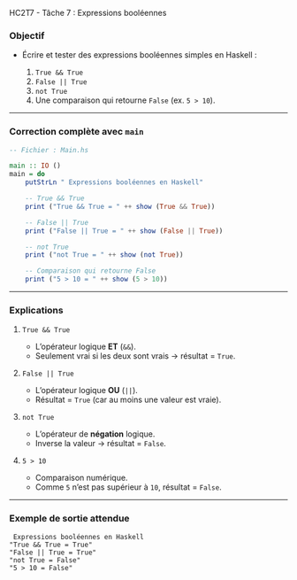 HC2T7 - Tâche 7 : Expressions booléennes

###  Objectif

* Écrire et tester des expressions booléennes simples en Haskell :

  1. `True && True`
  2. `False || True`
  3. `not True`
  4. Une comparaison qui retourne `False` (ex. `5 > 10`).

---

###  Correction complète avec `main`

```haskell
-- Fichier : Main.hs

main :: IO ()
main = do
    putStrLn " Expressions booléennes en Haskell"

    -- True && True
    print ("True && True = " ++ show (True && True))

    -- False || True
    print ("False || True = " ++ show (False || True))

    -- not True
    print ("not True = " ++ show (not True))

    -- Comparaison qui retourne False
    print ("5 > 10 = " ++ show (5 > 10))
```

---

###  Explications

1. `True && True`

   * L’opérateur logique **ET** (`&&`).
   * Seulement vrai si les deux sont vrais → résultat = `True`.

2. `False || True`

   * L’opérateur logique **OU** (`||`).
   * Résultat = `True` (car au moins une valeur est vraie).

3. `not True`

   * L’opérateur de **négation** logique.
   * Inverse la valeur → résultat = `False`.

4. `5 > 10`

   * Comparaison numérique.
   * Comme `5` n’est pas supérieur à `10`, résultat = `False`.

---

###  Exemple de sortie attendue

```
 Expressions booléennes en Haskell
"True && True = True"
"False || True = True"
"not True = False"
"5 > 10 = False"
